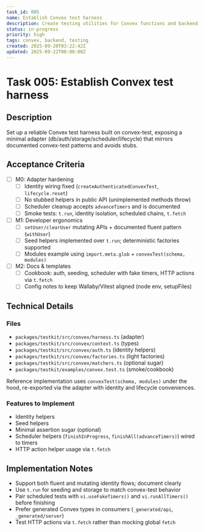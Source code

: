 ```yaml
---
task_id: 005
name: Establish Convex test harness
description: Create testing utilities for Convex functions and backend using convex-test with a thin adapter.
status: in-progress
priority: high
tags: convex, backend, testing
created: 2025-09-20T03:22:42Z
updated: 2025-09-22T00:00:00Z
---
```


# Task 005: Establish Convex test harness

## Description

Set up a reliable Convex test harness built on convex-test, exposing a minimal
adapter (db/auth/storage/scheduler/lifecycle) that mirrors documented
convex-test patterns and avoids stubs.

## Acceptance Criteria

- [ ] M0: Adapter hardening
  - [ ] Identity wiring fixed (`createAuthenticatedConvexTest`, `lifecycle.reset`)
  - [ ] No stubbed helpers in public API (unimplemented methods throw)
  - [ ] Scheduler cleanup accepts `advanceTimers` and is documented
  - [ ] Smoke tests: `t.run`, identity isolation, scheduled chains, `t.fetch`
- [ ] M1: Developer ergonomics
  - [ ] `setUser/clearUser` mutating APIs + documented fluent pattern (`withUser`)
  - [ ] Seed helpers implemented over `t.run`; deterministic factories supported
  - [ ] Modules example using `import.meta.glob` + `convexTest(schema, modules)`
- [ ] M2: Docs & templates
  - [ ] Cookbook: auth, seeding, scheduler with fake timers, HTTP actions via `t.fetch`
  - [ ] Config notes to keep Wallaby/Vitest aligned (node env, setupFiles)

## Technical Details

### Files

- `packages/testkit/src/convex/harness.ts` (adapter)
- `packages/testkit/src/convex/context.ts` (types)
- `packages/testkit/src/convex/auth.ts` (identity helpers)
- `packages/testkit/src/convex/factories.ts` (light factories)
- `packages/testkit/src/convex/matchers.ts` (optional sugar)
- `packages/testkit/examples/convex.test.ts` (smoke/cookbook)

Reference implementation uses `convexTest(schema, modules)` under the hood,
re-exported via the adapter with identity and lifecycle conveniences.

### Features to Implement

- Identity helpers
- Seed helpers
- Minimal assertion sugar (optional)
- Scheduler helpers (`finishInProgress`, `finishAll(advanceTimers)`) wired to timers
- HTTP action helper usage via `t.fetch`

## Implementation Notes

- Support both fluent and mutating identity flows; document clearly
- Use `t.run` for seeding and storage to match convex-test behavior
- Pair scheduled tests with `vi.useFakeTimers()` and `vi.runAllTimers()` before finishing
- Prefer generated Convex types in consumers (`_generated/api`, `_generated/server`)
- Test HTTP actions via `t.fetch` rather than mocking global `fetch`
